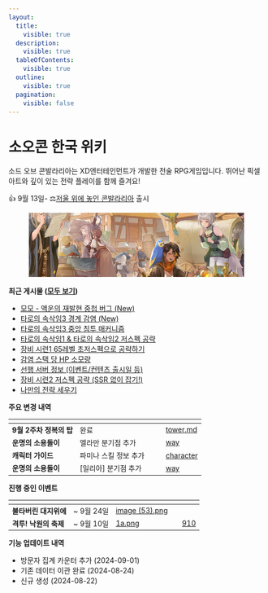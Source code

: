 ```yaml
---
layout:
  title:
    visible: true
  description:
    visible: true
  tableOfContents:
    visible: true
  outline:
    visible: true
  pagination:
    visible: false
---
```


# 소오콘 한국 위키

소드 오브 콘발라리아는 XD엔터테인먼트가 개발한 전술 RPG게임입니다. 뛰어난 픽셀 아트와 깊이 있는 전략 플레이를 함께 즐겨요!

:thumbsup: 9월 13일- ⚖️[저울 위에 놓인 콘발라리아](https://youtu.be/npJIIsMdoi4?si=Ok4eoTafdwJoSq72) 출시

<figure><img src=".gitbook/assets/dda (1).PNG" alt=""><figcaption></figcaption></figure>

**최근 게시물 (**[**모두 보기**](readme/articles.md)**)**

* [모모 - 액운의 재발현 중첩 버그](guide/strategy/undefined.md)[ (New)](dungeon/list/3/3-65.md)
* [타로의 속삭임3 경계 감염 (New)](dungeon/list/3/3-65.md)
* [타로의 속삭임3 중앙 침투 매커니즘](dungeon/list/3/3-65-1.md)
* [타로의 속삭임1 & 타로의 속삭임2 저스펙 공략](dungeon/list/)
* [장비 시련1 65레벨 초저스펙으로 공략하기](dungeon/list/1-65/1.md)
* [감염 스택 당 HP 소모량](guide/strategy/pst.md)
* [선행 서버 정보 (이벤트/컨텐츠 출시일 등)](guide/oserver/)
* [장비 시련2 저스펙 공략 (SSR 없이 잡기!)](dungeon/list/2-65/1-65-low.md)
* [나만의 전략 세우기](guide/strategy/htp.md)

**주요  변경 내역**

<table data-view="cards"><thead><tr><th></th><th></th><th data-hidden data-card-cover data-type="files"></th><th data-hidden></th><th data-hidden data-card-target data-type="content-ref"></th></tr></thead><tbody><tr><td><strong>9월 2주차 정복의 탑</strong></td><td>완료</td><td></td><td></td><td><a href="dungeon/tower.md">tower.md</a></td></tr><tr><td><strong>운명의 소용돌이</strong></td><td>엘라만 분기점 추가</td><td></td><td></td><td><a href="destiny/way/">way</a></td></tr><tr><td><strong>캐릭터 가이드</strong></td><td>파미나 스킬 정보 추가</td><td></td><td></td><td><a href="guide/character/">character</a></td></tr><tr><td><strong>운명의 소용돌이</strong></td><td>[일리아] 분기점 추가</td><td></td><td></td><td><a href="destiny/way/">way</a></td></tr></tbody></table>

**진행 중인 이벤트**

<table data-view="cards"><thead><tr><th></th><th></th><th data-hidden data-card-cover data-type="files"></th><th data-hidden></th><th data-hidden data-card-target data-type="content-ref"></th></tr></thead><tbody><tr><td><strong>불타버린 대지위에</strong></td><td>~ 9월 24일</td><td><a href=".gitbook/assets/image (53).png">image (53).png</a></td><td></td><td></td></tr><tr><td><strong>격투! 낙원의 축제</strong></td><td>~ 9월 10일</td><td><a href=".gitbook/assets/1a.png">1a.png</a></td><td></td><td><a href="event/910/">910</a></td></tr></tbody></table>

**기능 업데이트 내역**

* 방문자 집계 카운터 추가 (2024-09-01)
* 기존 데이터 이관 완료 (2024-08-24)
* 신규 생성 (2024-08-22)

<div align="left">

<img src="https://api.visitorbadge.io/api/visitors?path=https%3A%2F%2Fdocs.srpg.life&#x26;countColor=%23263759" alt="">

</div>
